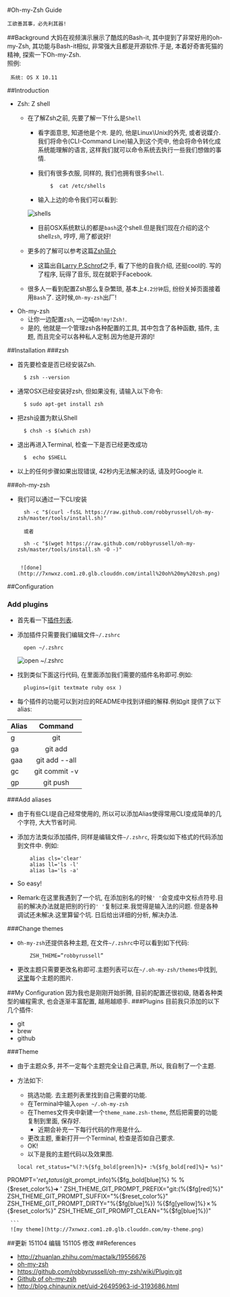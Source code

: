 #Oh-my-Zsh Guide

    工欲善其事，必先利其器!

##Background
大妈在视频演示展示了酷炫的Bash-it, 其中提到了非常好用的oh-my-Zsh, 其功能与Bash-it相似, 非常强大且都是开源软件.于是, 本着好奇害死猫的精神, 探索一下Oh-my-Zsh.  
照例:

     系统: OS X 10.11

##Introduction
- Zsh: Z shell
   - 在了解Zsh之前, 先要了解一下什么是`Shell`
      - 看字面意思, 知道他是个`壳`. 是的, 他是Linux\Unix的外壳, 或者说媒介. 我们将命令(CLI-Command Line)输入到这个壳中, 他会将命令转化成系统能理解的语言, 这样我们就可以命令系统去执行一些我们想做的事情.
      - 我们有很多衣服, 同样的, 我们也拥有很多`Shell`.
      
                $  cat /etc/shells 
      - 输入上边的命令我们可以看到:
      
      ![shells](http://7xnwxz.com1.z0.glb.clouddn.com/%20cat%20%3Aetc%3Ashells.png)
      
      - 目前OSX系统默认的都是`bash`这个shell.但是我们现在介绍的这个shell`zsh`, 哼哼, 用了都说好!
   - 更多的了解可以参考这篇[Zsh简介](https://www-s.acm.illinois.edu/workshops/zsh/toc.html)
      - 这篇出自[Larry P.Schrof](http://www.schrof.net/)之手, 看了下他的自我介绍, 还挺cool的. 写的了程序, 玩得了音乐, 现在就职于Facebook.
   - 很多人一看到配置Zsh那么复杂繁琐, 基本上`4.2分钟`后, 纷纷关掉页面接着用`Bash`了. 这时候,`Oh-my-zsh`出厂!
- Oh-my-zsh
     - 让你一边配置`zsh`, 一边喊`Oh!my!Zsh!`.
     - 是的, 他就是一个管理zsh各种配置的工具, 其中包含了各种函数, 插件, 主题, 而且完全可以各种私人定制.因为他是开源的!
     

##Installation
###zsh
- 首先要检查是否已经安装Zsh.
           
        $ zsh --version
        
- 通常OSX已经安装好zsh, 但如果没有, 请输入以下命令:

        $ sudo apt-get install zsh
        
- 把zsh设置为默认Shell
        
        $ chsh -s $(which zsh)
        
- 退出再进入Terminal, 检查一下是否已经更改成功
       
        $  echo $SHELL
        
- 以上的任何步骤如果出现错误, 42秒内无法解决的话, 请及时Google it.

###oh-my-zsh
- 我们可以通过一下CLI安装
   
        sh -c "$(curl -fsSL https://raw.github.com/robbyrussell/oh-my-zsh/master/tools/install.sh)"
        
        或者
        
        sh -c "$(wget https://raw.github.com/robbyrussell/oh-my-zsh/master/tools/install.sh -O -)"
        
        
       ![done](http://7xnwxz.com1.z0.glb.clouddn.com/intall%20oh%20my%20zsh.png)

##Configuration

### Add plugins 
- 首先看一下[插件列表](https://github.com/robbyrussell/oh-my-zsh/tree/master/plugins).
- 添加插件只需要我们编辑文件`~/.zshrc`

        open ~/.zshrc
        
     ![open ~/.zshrc](http://7xnwxz.com1.z0.glb.clouddn.com/~%3A.zshrc.png)
        
- 找到类似下面这行代码, 在里面添加我们需要的插件名称即可.例如:


        plugins=(git textmate ruby osx ) 
        
- 每个插件的功能可以到对应的README中找到详细的解释.例如git 提供了以下alias:

|Alias	|Command|
|------|:-----:|
|g     |git  |
|ga	   |git add|
|gaa	|git add --all|
|gc	   |git commit -v
|gp	    |git push|

###Add aliases
- 由于有些CLI是自己经常使用的, 所以可以添加Alias使得常用CLI变成简单的几个字符, 大大节省时间.
- 添加方法类似添加插件, 同样是编辑文件`~/.zshrc`, 将类似如下格式的代码添加到文件中. 例如:

          alias cls='clear'
          alias ll='ls -l'
          alias la='ls -a'

- So easy!
- Remark:在这里我遇到了一个坑, 在添加别名的时候`' '`会变成中文标点符号.目前的解决办法就是把别的行的`' '`复制过来.我觉得是输入法的问题. 但是各种调试还未解决.这里算留个坑. 日后给出详细的分析, 解决办法.

###Change themes
- `Oh-my-zsh`还提供各种主题, 在文件`~/.zshrc`中可以看到如下代码:
    
          ZSH_THEME=”robbyrussell”
          
- 更改主题只需要更改名称即可.主题列表可以在`~/.oh-my-zsh/themes`中找到, [这里](https://github.com/robbyrussell/oh-my-zsh/wiki/themes)每个主题的图片.

##My Configuration
因为我也是刚刚开始折腾, 目前的配置还很初级, 随着各种类型的编程需求, 也会逐渐丰富配置, 越用越顺手.
###Plugins
目前我只添加的以下几个插件:
- git 
- brew
- github

###Theme
- 由于主题众多, 并不一定每个主题完全让自己满意, 所以, 我自制了一个主题.
- 方法如下:
     - 挑选功能. 去主题列表里找到自己需要的功能.
     - 在Terminal中输入`open ~/.oh-my-zsh`
     - 在Themes文件夹中新建一个`theme_name.zsh-theme`, 然后把需要的功能复制到里面, 保存好.
         - 近期会补充一下每行代码的作用是什么. 
     - 更改主题, 重新打开一个Terminal, 检查是否如自己要求.
     - OK!
     - 以下是我的主题代码以及效果图.
     
     ```
     local ret_status="%(?:%{$fg_bold[green]%}➜ :%{$fg_bold[red]%}➜ %s)"
PROMPT='${ret_status}%{$fg_bold[green]%}%p %{$fg[cyan]%}%d %{$fg_bold[blue]%}$(git_prompt_info)%{$fg_bold[blue]%} % %{$reset_color%}➜ '
ZSH_THEME_GIT_PROMPT_PREFIX="git:(%{$fg[red]%}"
ZSH_THEME_GIT_PROMPT_SUFFIX="%{$reset_color%}"
ZSH_THEME_GIT_PROMPT_DIRTY="%{$fg[blue]%}) %{$fg[yellow]%}✗%{$reset_color%}"
ZSH_THEME_GIT_PROMPT_CLEAN="%{$fg[blue]%})"

     ```
     ![my theme](http://7xnwxz.com1.z0.glb.clouddn.com/my-theme.png)

##更新
151104  编辑
151105  修改
##References
- <http://zhuanlan.zhihu.com/mactalk/19556676>
- [oh-my-zsh](http://ohmyz.sh/)
- <https://github.com/robbyrussell/oh-my-zsh/wiki/Plugin:git>
- [Github of oh-my-zsh](https://github.com/robbyrussell/oh-my-zsh)
- <http://blog.chinaunix.net/uid-26495963-id-3193686.html>



